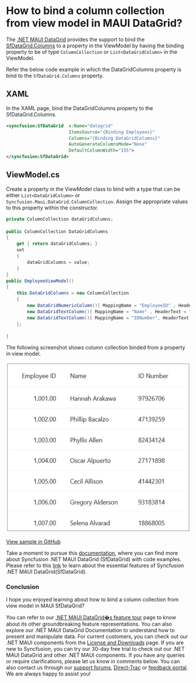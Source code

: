 # How to bind a column collection from view model in MAUI DataGrid? 

The [.NET MAUI DataGrid](https://www.syncfusion.com/maui-controls/maui-datagrid) provides the support to bind the [SfDataGrid.Columns](https://help.syncfusion.com/cr/maui/Syncfusion.Maui.DataGrid.SfDataGrid.html#Syncfusion_Maui_DataGrid_SfDataGrid_Columns) to a property in the ViewModel by having the binding property to be of type `ColumnCollection` or `List<DataGridColumn>` in the ViewModel.

Refer the below code example in which the DataGridColumns property is bind to the `SfDataGrid.Columns` property.

## XAML
In the XAML page, bind the DataGridColumns property to the SfDataGrid.Columns.

```XML
<syncfusion:SfDataGrid  x:Name="datagrid"
                        ItemsSource="{Binding Employees}"
                        Columns="{Binding DataGridColumns}"
                        AutoGenerateColumnsMode="None"
                        DefaultColumnWidth="155">
</syncfusion:SfDataGrid>
```

## ViewModel.cs
Create a property in the ViewModel class to bind with a type that can be either `List<DataGridColumn>` or `Syncfusion.Maui.DataGrid.ColumnCollection`. Assign the appropriate values to this property within the constructor.

```C#
private ColumnCollection dataGridColumns;

public ColumnCollection DataGridColumns
{
    get { return dataGridColumns; }
    set
    {
        dataGridColumns = value;
    }
}
public EmployeeViewModel()
{
    this.DataGridColumns = new ColumnCollection
    {
        new DataGridNumericColumn(){ MappingName = "EmployeeID" , HeaderText="Employee ID"},
        new DataGridTextColumn(){ MappingName = "Name" , HeaderText = "Name"},
        new DataGridTextColumn(){ MappingName = "IDNumber", HeaderText ="ID Number"},
    };

}
```
The following screenshot shows column collection binded from a property in view model.

![DataGrid with Selection Command](SfDataGrid_Binding_Columns.png)

[View sample in GitHub]()

Take a moment to pursue this [documentation](https://help.syncfusion.com/maui/datagrid/overview), where you can find more about Syncfusion .NET MAUI DataGrid (SfDataGrid) with code examples.
Please refer to this [link](https://www.syncfusion.com/maui-controls/maui-datagrid) to learn about the essential features of Syncfusion .NET MAUI DataGrid(SfDataGrid).

### Conclusion
I hope you enjoyed learning about how to bind a column collection from view model in MAUI SfDataGrid?

You can refer to our [.NET MAUI DataGrid�s feature tour](https://www.syncfusion.com/maui-controls/maui-datagrid) page to know about its other groundbreaking feature representations. You can also explore our .NET MAUI DataGrid Documentation to understand how to present and manipulate data.
For current customers, you can check out our .NET MAUI components from the [License and Downloads](https://www.syncfusion.com/account/downloads) page. If you are new to Syncfusion, you can try our 30-day free trial to check out our .NET MAUI DataGrid and other .NET MAUI components.
If you have any queries or require clarifications, please let us know in comments below. You can also contact us through our [support forums](https://www.syncfusion.com/forums), [Direct-Trac](https://support.syncfusion.com/account/login?ReturnUrl=%2Faccount%2Fconnect%2Fauthorize%2Fcallback%3Fclient_id%3Dc54e52f3eb3cde0c3f20474f1bc179ed%26redirect_uri%3Dhttps%253A%252F%252Fsupport.syncfusion.com%252Fagent%252Flogincallback%26response_type%3Dcode%26scope%3Dopenid%2520profile%2520agent.api%2520integration.api%2520offline_access%2520kb.api%26state%3D8db41f98953a4d9ba40407b150ad4cf2%26code_challenge%3DvwHoT64z2h21eP_A9g7JWtr3vp3iPrvSjfh5hN5C7IE%26code_challenge_method%3DS256%26response_mode%3Dquery) or [feedback portal](https://www.syncfusion.com/feedback/maui?control=sfdatagrid). We are always happy to assist you!